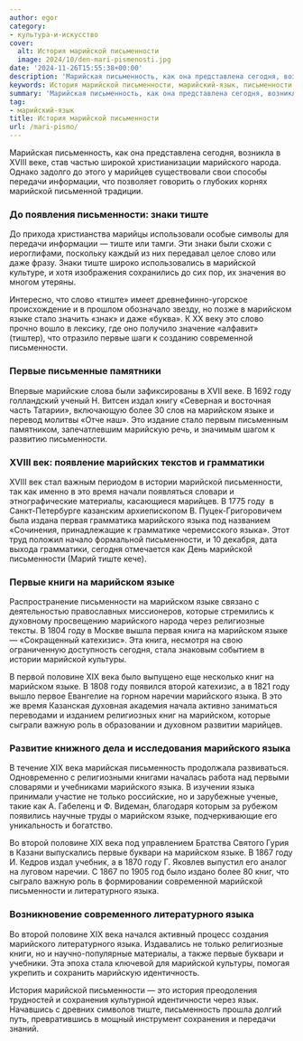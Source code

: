 ```yaml
---
author: egor
category:
- культура-и-искусство
cover:
  alt: История марийской письменности
  image: 2024/10/den-mari-pismenosti.jpg
date: '2024-11-26T15:55:38+00:00'
description: 'Марийская письменность, как она представлена сегодня, возникла в XVIII веке, став частью широкой христианизации марийского народа. Однако задолго до этого...'
keywords: История марийской письменности, марийский-язык, письменности, марийском, языка, марийской, языке, марийского, году, тиште, это, первые, xix, века, письменность, сегодня, xviii
summary: 'Марийская письменность, как она представлена сегодня, возникла в XVIII веке, став частью широкой христианизации марийского народа. Однако задолго до этого...'
tag:
- марийский-язык
title: История марийской письменности
url: /mari-pismo/
---
```


Марийская письменность, как она представлена сегодня, возникла в XVIII веке, став частью широкой христианизации марийского народа. Однако задолго до этого у марийцев существовали свои способы передачи информации, что позволяет говорить о глубоких корнях марийской письменной традиции.

### До появления письменности: знаки тиште

До прихода христианства марийцы использовали особые символы для передачи информации — тиште или тамги. Эти знаки были схожи с иероглифами, поскольку каждый из них передавал целое слово или даже фразу. Знаки тиште широко использовались в марийской культуре, и хотя изображения сохранились до сих пор, их значения во многом утеряны.

Интересно, что слово «тиште» имеет древнефинно-угорское происхождение и в прошлом обозначало звезду, но позже в марийском языке стало значить «знак» и даже «буква». К XX веку это слово прочно вошло в лексику, где оно получило значение «алфавит» (тиштер), что отразило первые шаги к созданию современной письменности.

### Первые письменные памятники

Впервые марийские слова были зафиксированы в XVII веке. В 1692 году голландский ученый Н. Витсен издал книгу «Северная и восточная часть Татарии», включающую более 30 слов на марийском языке и перевод молитвы «Отче наш». Это издание стало первым письменным памятником, запечатлевшим марийскую речь, и значимым шагом к развитию письменности.

### XVIII век: появление марийских текстов и грамматики

XVIII век стал важным периодом в истории марийской письменности, так как именно в это время начали появляться словари и этнографические материалы, касающиеся марийцев. В 1775 году  в Санкт-Петербурге казанским архиепископом В. Пуцек-Григоровичем была издана первая грамматика марийского языка под названием «Сочинения, принадлежащие к грамматике черемисского языка». Этот труд положил начало формальной письменности, и 10 декабря, дата выхода грамматики, сегодня отмечается как День марийской письменности (Марий тиште кече).

### Первые книги на марийском языке

Распространение письменности на марийском языке связано с деятельностью православных миссионеров, которые стремились к духовному просвещению марийского народа через религиозные тексты. В 1804 году в Москве вышла первая книга на марийском языке — «Сокращенный катехизис». Эта книга, несмотря на свою ограниченную доступность сегодня, стала знаковым событием в истории марийской культуры.

В первой половине XIX века было выпущено еще несколько книг на марийском языке. В 1808 году появился второй катехизис, а в 1821 году вышло первое Евангелие на горном наречии марийского языка. В это же время Казанская духовная академия начала активно заниматься переводами и изданием религиозных книг на марийском, которые сыграли важную роль в образовании и духовном развитии марийцев.

### Развитие книжного дела и исследования марийского языка

В течение XIX века марийская письменность продолжала развиваться. Одновременно с религиозными книгами началась работа над первыми словарями и учебниками марийского языка. В изучении языка принимали участие не только российские, но и зарубежные ученые, такие как А. Габеленц и Ф. Видеман, благодаря которым за рубежом появились научные труды о марийском языке, подчеркивающие его уникальность и богатство.

Во второй половине XIX века под управлением Братства Святого Гурия в Казани выпускались первые буквари на марийском языке. В 1867 году И. Кедров издал учебник, а в 1870 году Г. Яковлев выпустил его аналог на луговом наречии. С 1867 по 1905 год было издано более 80 книг, что сыграло важную роль в формировании современной марийской письменности и литературного языка.

### Возникновение современного литературного языка

Во второй половине XIX века начался активный процесс создания марийского литературного языка. Издавались не только религиозные книги, но и научно-популярные материалы, а также первые буквари и учебники. Эта эпоха стала ключевой для марийской культуры, помогая укрепить и сохранить марийскую идентичность.

История марийской письменности — это история преодоления трудностей и сохранения культурной идентичности через язык. Начавшись с древних символов тиште, письменность прошла долгий путь, превратившись в мощный инструмент сохранения и передачи знаний.